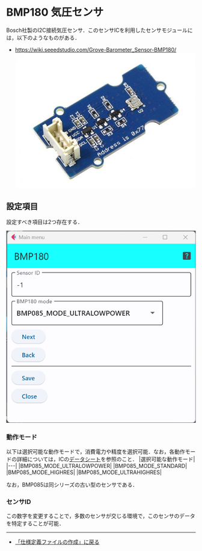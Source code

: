 # BMP180 気圧センサ

Bosch社製のI2C接続気圧センサ．このセンサICを利用したセンサモジュールには，以下のようなものがある．


- https://wiki.seeedstudio.com/Grove-Barometer_Sensor-BMP180/
![Grove BMP180](../../images/BMP180モジュール.jpg)




## 設定項目
設定すべき項目は2つ存在する．


![設定画面](../../images/editConfig_bmp180.png)


### 動作モード


以下は選択可能な動作モードで，消費電力や精度を選択可能．なお，各動作モードの詳細については，ICの[データシート](https://cdn-shop.adafruit.com/datasheets/BST-BMP180-DS000-09.pdf)を参照のこと．
|選択可能な動作モード|
|---|
|BMP085_MODE_ULTRALOWPOWER|
|BMP085_MODE_STANDARD|
|BMP085_MODE_HIGHRES|
|BMP085_MODE_ULTRAHIGHRES|

なお，BMP085は同シリーズの古い型のセンサである．

### センサID
この数字を変更することで，多数のセンサが交じる環境で，このセンサのデータを特定することが可能．


***

- [「仕様定義ファイルの作成」に戻る](../editConfig.md)
